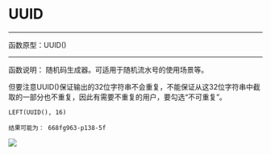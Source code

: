 # UUID
*****
函数原型：UUID() 
*****
函数说明：
随机码生成器。可适用于随机流水号的使用场景等。 

但要注意UUID()保证输出的32位字符串不会重复，不能保证从这32位字符串中截取的一部分也不重复，因此有需要不重复的用户，要勾选“不可重复”。

~~~
LEFT(UUID(), 16)

结果可能为： 668fg963-p138-5f
~~~

![](http://docfiles.baibaoyun.com/Fq1R7ueqU8IqAPvJBRh4pl3Tn7gO)




